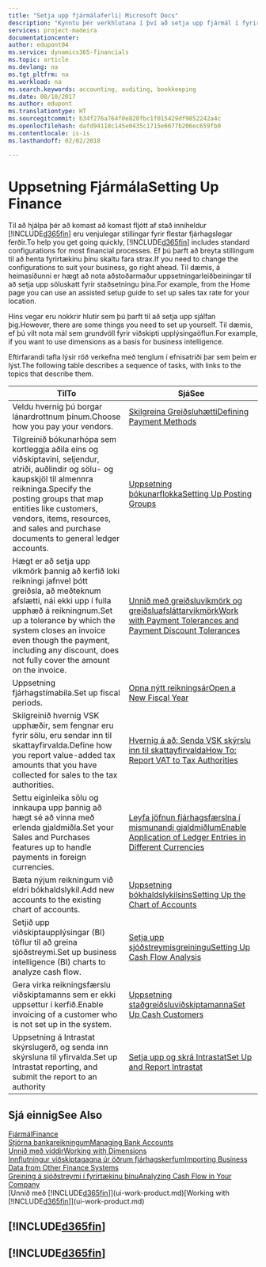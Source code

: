 ```yaml
---
title: "Setja upp fjármálaferli| Microsoft Docs"
description: "Kynntu þér verkhlutana í því að setja upp fjármál í fyrirtækinu sem hentar öllum þínum þörfum tengdum bókhaldi, endurskoðun eða bókunum."
services: project-madeira
documentationcenter: 
author: edupont04
ms.service: dynamics365-financials
ms.topic: article
ms.devlang: na
ms.tgt_pltfrm: na
ms.workload: na
ms.search.keywords: accounting, auditing, bookkeeping
ms.date: 08/10/2017
ms.author: edupont
ms.translationtype: HT
ms.sourcegitcommit: b34f276a764f0e828fbc1f015429df9852242a4c
ms.openlocfilehash: dafd94118c145e0435c1715e6677b206ec659fb0
ms.contentlocale: is-is
ms.lasthandoff: 02/02/2018

---
```

# <a name="setting-up-finance"></a><span data-ttu-id="f4d2c-103">Uppsetning Fjármála</span><span class="sxs-lookup"><span data-stu-id="f4d2c-103">Setting Up Finance</span></span>
<span data-ttu-id="f4d2c-104">Til að hjálpa þér að komast að komast fljótt af stað inniheldur [!INCLUDE[d365fin](includes/d365fin_md.md)] eru venjulegar stillingar fyrir flestar fjárhagslegar ferðir.</span><span class="sxs-lookup"><span data-stu-id="f4d2c-104">To help you get going quickly, [!INCLUDE[d365fin](includes/d365fin_md.md)] includes standard configurations for most financial processes.</span></span> <span data-ttu-id="f4d2c-105">Ef þú þarft að breyta stillingum til að henta fyrirtækinu þínu skaltu fara strax.</span><span class="sxs-lookup"><span data-stu-id="f4d2c-105">If you need to change the configurations to suit your business, go right ahead.</span></span> <span data-ttu-id="f4d2c-106">Til dæmis, á heimasíðunni er hægt að nota aðstoðarmaður uppsetningarleiðbeiningar til að setja upp söluskatt fyrir staðsetningu þína.</span><span class="sxs-lookup"><span data-stu-id="f4d2c-106">For example, from the Home page you can use an assisted setup guide to set up sales tax rate for your location.</span></span>  

<span data-ttu-id="f4d2c-107">Hins vegar eru nokkrir hlutir sem þú þarft til að setja upp sjálfan þig.</span><span class="sxs-lookup"><span data-stu-id="f4d2c-107">However, there are some things you need to set up yourself.</span></span> <span data-ttu-id="f4d2c-108">Til dæmis, ef þú vilt nota mál sem grundvöll fyrir viðskipti upplýsingaöflun.</span><span class="sxs-lookup"><span data-stu-id="f4d2c-108">For example, if you want to use dimensions as a basis for business intelligence.</span></span>  

<span data-ttu-id="f4d2c-109">Eftirfarandi tafla lýsir röð verkefna með tenglum í efnisatriði þar sem þeim er lýst.</span><span class="sxs-lookup"><span data-stu-id="f4d2c-109">The following table describes a sequence of tasks, with links to the topics that describe them.</span></span>

| <span data-ttu-id="f4d2c-110">Til</span><span class="sxs-lookup"><span data-stu-id="f4d2c-110">To</span></span> | <span data-ttu-id="f4d2c-111">Sjá</span><span class="sxs-lookup"><span data-stu-id="f4d2c-111">See</span></span> |
| --- | --- |
| <span data-ttu-id="f4d2c-112">Veldu hvernig þú borgar lánardrottnum þínum.</span><span class="sxs-lookup"><span data-stu-id="f4d2c-112">Choose how you pay your vendors.</span></span> |[<span data-ttu-id="f4d2c-113">Skilgreina Greiðsluhætti</span><span class="sxs-lookup"><span data-stu-id="f4d2c-113">Defining Payment Methods</span></span>](finance-payment-methods.md) |
| <span data-ttu-id="f4d2c-114">Tilgreinið bókunarhópa sem kortleggja aðila eins og viðskiptavini, seljendur, atriði, auðlindir og sölu- og kaupskjöl til almennra reikninga.</span><span class="sxs-lookup"><span data-stu-id="f4d2c-114">Specify the posting groups that map entities like customers, vendors, items, resources, and sales and purchase documents to general ledger accounts.</span></span> |[<span data-ttu-id="f4d2c-115">Uppsetning bókunarflokka</span><span class="sxs-lookup"><span data-stu-id="f4d2c-115">Setting Up Posting Groups</span></span>](finance-posting-groups.md)|
|<span data-ttu-id="f4d2c-116">Hægt er að setja upp vikmörk þannig að kerfið loki reikningi jafnvel þótt greiðsla, að meðteknum afslætti, nái ekki upp í fulla upphæð á reikningnum.</span><span class="sxs-lookup"><span data-stu-id="f4d2c-116">Set up a tolerance by which the system closes an invoice even though the payment, including any discount, does not fully cover the amount on the invoice.</span></span>|[<span data-ttu-id="f4d2c-117">Unnið með greiðsluvikmörk og greiðsluafsláttarvikmörk</span><span class="sxs-lookup"><span data-stu-id="f4d2c-117">Work with Payment Tolerances and Payment Discount Tolerances</span></span>](finance-payment-tolerance-and-payment-discount-tolerance.md)|
| <span data-ttu-id="f4d2c-118">Uppsetning fjárhagstímabila.</span><span class="sxs-lookup"><span data-stu-id="f4d2c-118">Set up fiscal periods.</span></span> |[<span data-ttu-id="f4d2c-119">Opna nýtt reikningsár</span><span class="sxs-lookup"><span data-stu-id="f4d2c-119">Open a New Fiscal Year</span></span>](finance-how-open-new-fiscal-year.md) |
| <span data-ttu-id="f4d2c-120">Skilgreinið hvernig VSK upphæðir, sem fengnar eru fyrir sölu, eru sendar inn til skattayfirvalda.</span><span class="sxs-lookup"><span data-stu-id="f4d2c-120">Define how you report value-added tax amounts that you have collected for sales to the tax authorities.</span></span> |[<span data-ttu-id="f4d2c-121">Hvernig á að: Senda VSK skýrslu inn til skattayfirvalda</span><span class="sxs-lookup"><span data-stu-id="f4d2c-121">How To: Report VAT to Tax Authorities</span></span>](finance-how-report-vat.md)|
| <span data-ttu-id="f4d2c-122">Settu eiginleika sölu og innkaupa upp þannig að hægt sé að vinna með erlenda gjaldmiðla.</span><span class="sxs-lookup"><span data-stu-id="f4d2c-122">Set your Sales and Purchases features up to handle payments in foreign currencies.</span></span>|[<span data-ttu-id="f4d2c-123">Leyfa jöfnun fjárhagsfærslna í mismunandi gjaldmiðlum</span><span class="sxs-lookup"><span data-stu-id="f4d2c-123">Enable Application of Ledger Entries in Different Currencies</span></span>](finance-how-enable-application-ledger-entries-different-currencies.md)
| <span data-ttu-id="f4d2c-124">Bæta nýjum reikningum við eldri bókhaldslykil.</span><span class="sxs-lookup"><span data-stu-id="f4d2c-124">Add new accounts to the existing chart of accounts.</span></span> |[<span data-ttu-id="f4d2c-125">Uppsetning bókhaldslykilsins</span><span class="sxs-lookup"><span data-stu-id="f4d2c-125">Setting Up the Chart of Accounts</span></span>](finance-setup-chart-accounts.md) |
| <span data-ttu-id="f4d2c-126">Setjið upp viðskiptaupplýsingar (BI) töflur til að greina sjóðstreymi.</span><span class="sxs-lookup"><span data-stu-id="f4d2c-126">Set up business intelligence (BI) charts to analyze cash flow.</span></span> |[<span data-ttu-id="f4d2c-127">Setja upp sjóðstreymisgreiningu</span><span class="sxs-lookup"><span data-stu-id="f4d2c-127">Setting Up Cash Flow Analysis</span></span>](finance-setup-cash-flow-analyses.md) |
|<span data-ttu-id="f4d2c-128">Gera virka reikningsfærslu viðskiptamanns sem er ekki uppsettur í kerfið.</span><span class="sxs-lookup"><span data-stu-id="f4d2c-128">Enable invoicing of a customer who is not set up in the system.</span></span>|[<span data-ttu-id="f4d2c-129">Uppsetning staðgreiðsluviðskiptamanna</span><span class="sxs-lookup"><span data-stu-id="f4d2c-129">Set Up Cash Customers</span></span>](finance-how-to-set-up-cash-customers.md)|
| <span data-ttu-id="f4d2c-130">Uppsetning á Intrastat skýrslugerð, og senda inn skýrsluna til yfirvalda.</span><span class="sxs-lookup"><span data-stu-id="f4d2c-130">Set up Intrastat reporting, and submit the report to an authority</span></span> | [<span data-ttu-id="f4d2c-131">Setja upp og skrá Intrastat</span><span class="sxs-lookup"><span data-stu-id="f4d2c-131">Set Up and Report Intrastat</span></span>](finance-how-setup-report-intrastat.md)|

## <a name="see-also"></a><span data-ttu-id="f4d2c-132">Sjá einnig</span><span class="sxs-lookup"><span data-stu-id="f4d2c-132">See Also</span></span>
[<span data-ttu-id="f4d2c-133">Fjármál</span><span class="sxs-lookup"><span data-stu-id="f4d2c-133">Finance</span></span>](finance.md)  
[<span data-ttu-id="f4d2c-134">Stjórna bankareikningum</span><span class="sxs-lookup"><span data-stu-id="f4d2c-134">Managing Bank Accounts</span></span>](bank-manage-bank-accounts.md)  
[<span data-ttu-id="f4d2c-135">Unnið með víddir</span><span class="sxs-lookup"><span data-stu-id="f4d2c-135">Working with Dimensions</span></span>](finance-dimensions.md)  
[<span data-ttu-id="f4d2c-136">Innflutningur viðskiptagagna úr öðrum fjárhagskerfum</span><span class="sxs-lookup"><span data-stu-id="f4d2c-136">Importing Business Data from Other Finance Systems</span></span>](upload-data.md)  
[<span data-ttu-id="f4d2c-137">Greining á sjóðstreymi í fyrirtækinu þínu</span><span class="sxs-lookup"><span data-stu-id="f4d2c-137">Analyzing Cash Flow in Your Company</span></span>](finance-analyze-cash-flow.md)  
<span data-ttu-id="f4d2c-138">[Unnið með [!INCLUDE[d365fin](includes/d365fin_md.md)]](ui-work-product.md)</span><span class="sxs-lookup"><span data-stu-id="f4d2c-138">[Working with [!INCLUDE[d365fin](includes/d365fin_md.md)]](ui-work-product.md)</span></span>  

## [!INCLUDE[d365fin](includes/free_trial_md.md)]  
## [!INCLUDE[d365fin](includes/training_link_md.md)]

